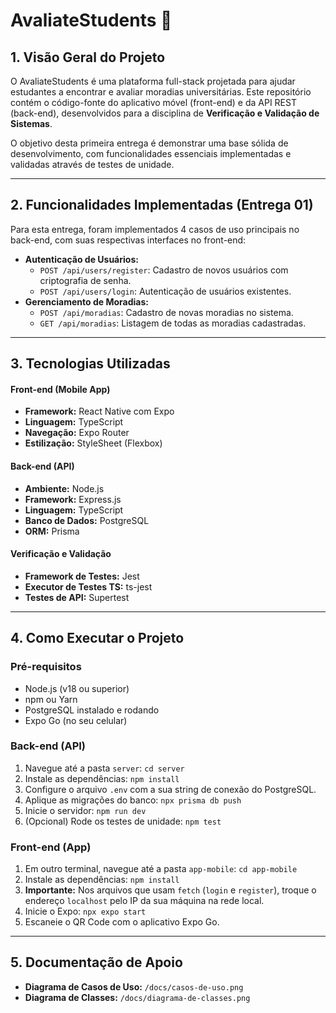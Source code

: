 # AvaliateStudents 🏡

## 1. Visão Geral do Projeto

O AvaliateStudents é uma plataforma full-stack projetada para ajudar estudantes a encontrar e avaliar moradias universitárias. Este repositório contém o código-fonte do aplicativo móvel (front-end) e da API REST (back-end), desenvolvidos para a disciplina de **Verificação e Validação de Sistemas**.

O objetivo desta primeira entrega é demonstrar uma base sólida de desenvolvimento, com funcionalidades essenciais implementadas e validadas através de testes de unidade.

---

## 2. Funcionalidades Implementadas (Entrega 01)

Para esta entrega, foram implementados 4 casos de uso principais no back-end, com suas respectivas interfaces no front-end:

-   **Autenticação de Usuários:**
    -   `POST /api/users/register`: Cadastro de novos usuários com criptografia de senha.
    -   `POST /api/users/login`: Autenticação de usuários existentes.
-   **Gerenciamento de Moradias:**
    -   `POST /api/moradias`: Cadastro de novas moradias no sistema.
    -   `GET /api/moradias`: Listagem de todas as moradias cadastradas.

---

## 3. Tecnologias Utilizadas

#### **Front-end (Mobile App)**
-   **Framework:** React Native com Expo
-   **Linguagem:** TypeScript
-   **Navegação:** Expo Router
-   **Estilização:** StyleSheet (Flexbox)

#### **Back-end (API)**
-   **Ambiente:** Node.js
-   **Framework:** Express.js
-   **Linguagem:** TypeScript
-   **Banco de Dados:** PostgreSQL
-   **ORM:** Prisma

#### **Verificação e Validação**
-   **Framework de Testes:** Jest
-   **Executor de Testes TS:** ts-jest
-   **Testes de API:** Supertest

---

## 4. Como Executar o Projeto

### Pré-requisitos
-   Node.js (v18 ou superior)
-   npm ou Yarn
-   PostgreSQL instalado e rodando
-   Expo Go (no seu celular)

### Back-end (API)
1.  Navegue até a pasta `server`: `cd server`
2.  Instale as dependências: `npm install`
3.  Configure o arquivo `.env` com a sua string de conexão do PostgreSQL.
4.  Aplique as migrações do banco: `npx prisma db push`
5.  Inicie o servidor: `npm run dev`
6.  (Opcional) Rode os testes de unidade: `npm test`

### Front-end (App)
1.  Em outro terminal, navegue até a pasta `app-mobile`: `cd app-mobile`
2.  Instale as dependências: `npm install`
3.  **Importante:** Nos arquivos que usam `fetch` (`login` e `register`), troque o endereço `localhost` pelo IP da sua máquina na rede local.
4.  Inicie o Expo: `npx expo start`
5.  Escaneie o QR Code com o aplicativo Expo Go.

---

## 5. Documentação de Apoio

-   **Diagrama de Casos de Uso:** `/docs/casos-de-uso.png`
-   **Diagrama de Classes:** `/docs/diagrama-de-classes.png`
